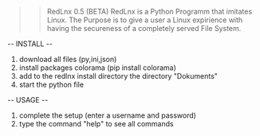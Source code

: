 >> RedLnx 0.5 (BETA)
RedLnx is a Python Programm that imitates Linux.
The Purpose is to give a user a Linux expirience 
with having the secureness of a completely served File System.

 -- INSTALL --
 
 1. download all files (py,ini,json)
 2. install packages colorama (pip install colorama)
 3. add to the redlnx install directory the directory "Dokuments"
 4. start the python file

 -- USAGE --
 
 1. complete the setup (enter a username and password)
 2. type the command "help" to see all commands
